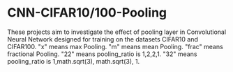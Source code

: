 # CNN-CIFAR10/100-Pooling
These projects aim to investigate the effect of pooling layer in Convolutional Neural Network designed for training on the datasets CIFAR10 and CIFAR100. 
"x" means max Pooling.
"m" means mean Pooling.
"frac" means fractional Pooling.
"22" means pooling_ratio is 1,2,2,1.
"32" means pooling_ratio is 1,math.sqrt(3), math.sqrt(3), 1.